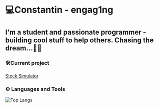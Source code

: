 # 💻Constantin - engag1ng


I'm a student and passionate programmer - building cool stuff to help others. 
Chasing the dream...🗻🐐
---
### 🛠️Current project
[Stock Simulator](https://github.com/engag1ng/stock-simulation)

### ⚙ Languages and Tools
![Top Langs](https://github-readme-stats.vercel.app/api/top-langs/?username=engag1ng&layout=compact&theme=github_dark)
